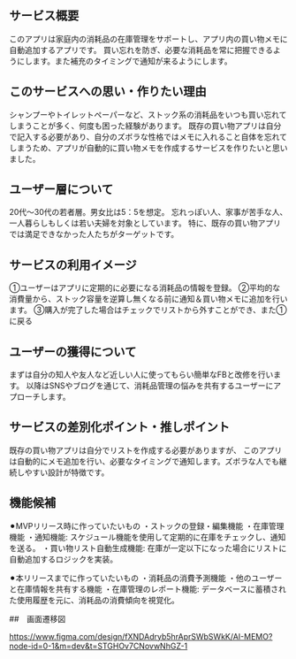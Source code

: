 ## サービス概要

このアプリは家庭内の消耗品の在庫管理をサポートし、アプリ内の買い物メモに自動追加するアプリです。
買い忘れを防ぎ、必要な消耗品を常に把握できるようにします。また補充のタイミングで通知が来るようにします。

## このサービスへの思い・作りたい理由

シャンプーやトイレットペーパーなど、ストック系の消耗品をいつも買い忘れてしまうことが多く、何度も困った経験があります。
既存の買い物アプリは自分で記入する必要があり、自分のズボラな性格ではメモに入れること自体を忘れてしまうため、アプリが自動的に買い物メモを作成するサービスを作りたいと思いました。

## ユーザー層について

20代〜30代の若者層。男女比は5：5を想定。
忘れっぽい人、家事が苦手な人、一人暮らしもしくは若い夫婦を対象としています。
特に、既存の買い物アプリでは満足できなかった人たちがターゲットです。

## サービスの利用イメージ

①ユーザーはアプリに定期的に必要になる消耗品の情報を登録。
②平均的な消費量から、ストック容量を逆算し無くなる前に通知＆買い物メモに追加を行います。
③購入が完了した場合はチェックでリストから外すことができ、また①に戻る

## ユーザーの獲得について

まずは自分の知人や友人など近しい人に使ってもらい簡単なFBと改修を行います。
以降はSNSやブログを通じて、消耗品管理の悩みを共有するユーザーにアプローチします。

## サービスの差別化ポイント・推しポイント

既存の買い物アプリは自分でリストを作成する必要がありますが、
このアプリは自動的にメモ追加を行い、必要なタイミングで通知します。ズボラな人でも継続しやすい設計が特徴です。

## 機能候補

⚫︎MVPリリース時に作っていたいもの
・ストックの登録・編集機能
・在庫管理機能
・通知機能: スケジュール機能を使用して定期的に在庫をチェックし、通知を送る。
・買い物リスト自動生成機能: 在庫が一定以下になった場合にリストに自動追加するロジックを実装。

⚫︎本リリースまでに作っていたいもの
・消耗品の消費予測機能
・他のユーザーと在庫情報を共有する機能
・在庫管理のレポート機能: データベースに蓄積された使用履歴を元に、消耗品の消費傾向を視覚化。

##　画面遷移図

https://www.figma.com/design/fXNDAdryb5hrAprSWbSWkK/AI-MEMO?node-id=0-1&m=dev&t=STGHOv7CNovwNhGZ-1